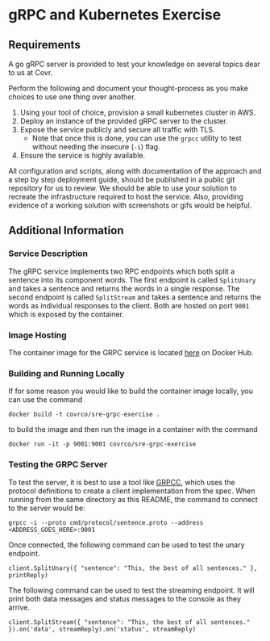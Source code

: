 # gRPC and Kubernetes Exercise

## Requirements

A go gRPC server is provided to test your knowledge on several topics dear to us at Covr.

Perform the following and document your thought-process as you make choices to use one thing over another.

1. Using your tool of choice, provision a small kubernetes cluster in AWS.
2. Deploy an instance of the provided gRPC server to the cluster.
3. Expose the service publicly and secure all traffic with TLS.
    * Note that once this is done, you can use the `grpcc` utility to test without needing the insecure (`-i`) flag.
4. Ensure the service is highly available.

All configuration and scripts, along with documentation of the approach and a step by step deployment guide, should be
published in a public git repository for us to review. We should be able to use your solution to recreate the infrastructure required to host the service.  Also, providing evidence of a working solution with screenshots or gifs would be helpful.

## Additional Information

### Service Description

The gRPC service implements two RPC endpoints which both split a sentence into its component words. The first endpoint is
called `SplitUnary` and takes a sentence and returns the words in a single response. The second endpoint is called
`SplitStream` and takes a sentence and returns the words as individual responses to the client. Both are hosted on port
`9001` which is exposed by the container.

### Image Hosting

The container image for the GRPC service is located [here](https://hub.docker.com/r/covrco/sre-grpc-exercise) on Docker
Hub.

### Building and Running Locally

If for some reason you would like to build the container image locally, you can use the command

```shell script
docker build -t covrco/sre-grpc-exercise .
```

to build the image and then run the image in a container with the command

```shell script
docker run -it -p 9001:9001 covrco/sre-grpc-exercise
```

### Testing the GRPC Server

To test the server, it is best to use a tool like [GRPCC](https://github.com/njpatel/grpcc), which uses the protocol
definitions to create a client implementation from the spec. When running from the same directory as this README, the
command to connect to the server would be:

```shell script
grpcc -i --proto cmd/protocol/sentence.proto --address <ADDRESS_GOES_HERE>:9001
```

Once connected, the following command can be used to test the unary endpoint.

```shell script
client.SplitUnary({ "sentence": "This, the best of all sentences." }, printReply)
```

The following command can be used to test the streaming endpoint. It will print both data messages and status messages to the
console as they arrive.

```shell script
client.SplitStream({ "sentence": "This, the best of all sentences." }).on('data', streamReply).on('status', streamReply)
```
